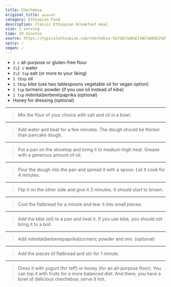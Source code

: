 ```yaml
---
title: Chechebsa
original_title: ጨጨብሳ
category: Ethiopian Food
description: Classic Ethiopian breakfast meal.
size: 1 serving
time: 20 minutes
source: https://typicalethiopian.com/chechebsa-%E1%8C%A8%E1%8C%A8%E1%89%A5%E1%88%B3-recipe-ingredient-preparation/
spicy: ✓
vegan: ✓
---
```


* `1 c` all-purpose or gluten-free flour
* `1\2 c` water
* `1\2 tsp` salt (or more to your liking)
* `1 tbsp` oil
* `1 tbsp` kibe (use two tablespoons vegetable oil for vegan option)
* `1 tsp` turmeric powder (if you use oil instead of kibe)
* `1 tsp` mitmita\berbere\paprika (optional)
* Honey for dressing (optional)

---

> Mix the flour of your choice with salt and oil in a bowl.

---

> Add water and beat for a few minutes. The dough should be thicker than pancake dough. 

---

> Put a pan on the stovetop and bring it to medium-high heat. Grease with a generous amount of oil.

---

> Pour the dough into the pan and spread it with a spoon. Let it cook for 4 minutes.

---

> Flip it on the other side and give it 3 minutes. It should start to brown.

---

> Cool the flatbread for a minute and tear it into small pieces.

---

> Add the kibe (oil) to a pan and heat it. If you use kibe, you should not bring it to a boil.

---

> Add mitmita\berbere\paprika\turmeric powder and mix. (optional)

---

> Add the pieces of flatbread and stir for 1 minute.

---

> Dress it with yogurt (for teff) or honey (for an all-purpose floor). You can top it with fruits for a more balanced diet. And there, you have a bowl of delicious chechebsa; serve it hot.